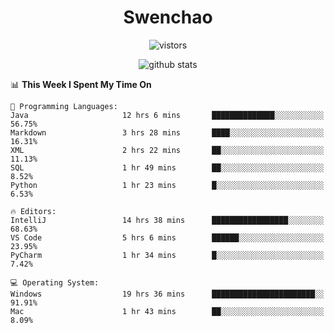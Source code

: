 <h1 align="center">Swenchao</h3>

<p align="center">
  <img src="https://visitor-badge.glitch.me/badge?page_id=Swenchao" alt="vistors" />
</p>

<p align="center">
  <img src="https://github-readme-stats.vercel.app/api?username=Swenchao&count_private=true&show_icons=true&theme=vue-dark&hide_title=true" alt="github stats" />
</p>

<!--START_SECTION:waka-->
📊 **This Week I Spent My Time On** 

```text
💬 Programming Languages: 
Java                     12 hrs 6 mins       ██████████████░░░░░░░░░░░   56.75% 
Markdown                 3 hrs 28 mins       ████░░░░░░░░░░░░░░░░░░░░░   16.31% 
XML                      2 hrs 22 mins       ██░░░░░░░░░░░░░░░░░░░░░░░   11.13% 
SQL                      1 hr 49 mins        ██░░░░░░░░░░░░░░░░░░░░░░░   8.52% 
Python                   1 hr 23 mins        █░░░░░░░░░░░░░░░░░░░░░░░░   6.53%

🔥 Editors: 
IntelliJ                 14 hrs 38 mins      █████████████████░░░░░░░░   68.63% 
VS Code                  5 hrs 6 mins        ██████░░░░░░░░░░░░░░░░░░░   23.95% 
PyCharm                  1 hr 34 mins        █░░░░░░░░░░░░░░░░░░░░░░░░   7.42%

💻 Operating System: 
Windows                  19 hrs 36 mins      ███████████████████████░░   91.91% 
Mac                      1 hr 43 mins        ██░░░░░░░░░░░░░░░░░░░░░░░   8.09%

```


<!--END_SECTION:waka-->
